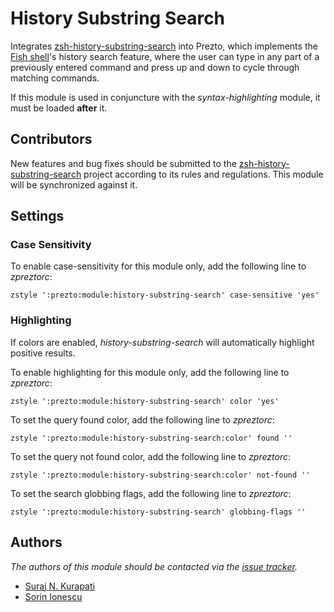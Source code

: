 History Substring Search
========================

Integrates [zsh-history-substring-search][1] into Prezto, which implements
the [Fish shell][2]'s history search feature, where the user can type in any
part of a previously entered command and press up and down to cycle through
matching commands.

If this module is used in conjuncture with the *syntax-highlighting* module, it
must be loaded **after** it.

Contributors
------------

New features and bug fixes should be submitted to the
[zsh-history-substring-search][1] project according to its rules and
regulations. This module will be synchronized against it.

Settings
--------

### Case Sensitivity

To enable case-sensitivity for this module only, add the following line to
*zpreztorc*:

    zstyle ':prezto:module:history-substring-search' case-sensitive 'yes'

### Highlighting

If colors are enabled, *history-substring-search* will automatically highlight
positive results.

To enable highlighting for this module only, add the following line to
*zpreztorc*:

    zstyle ':prezto:module:history-substring-search' color 'yes'

To set the query found color, add the following line to *zpreztorc*:

    zstyle ':prezto:module:history-substring-search:color' found ''

To set the query not found color, add the following line to *zpreztorc*:

    zstyle ':prezto:module:history-substring-search:color' not-found ''

To set the search globbing flags, add the following line to *zpreztorc*:

    zstyle ':prezto:module:history-substring-search' globbing-flags ''

Authors
-------

*The authors of this module should be contacted via the [issue tracker][3].*

  - [Suraj N. Kurapati](https://github.com/sunaku)
  - [Sorin Ionescu](https://github.com/sorin-ionescu)

[1]: https://github.com/zsh-users/zsh-history-substring-search
[2]: http://fishshell.com
[3]: https://github.com/sorin-ionescu/prezto/issues
